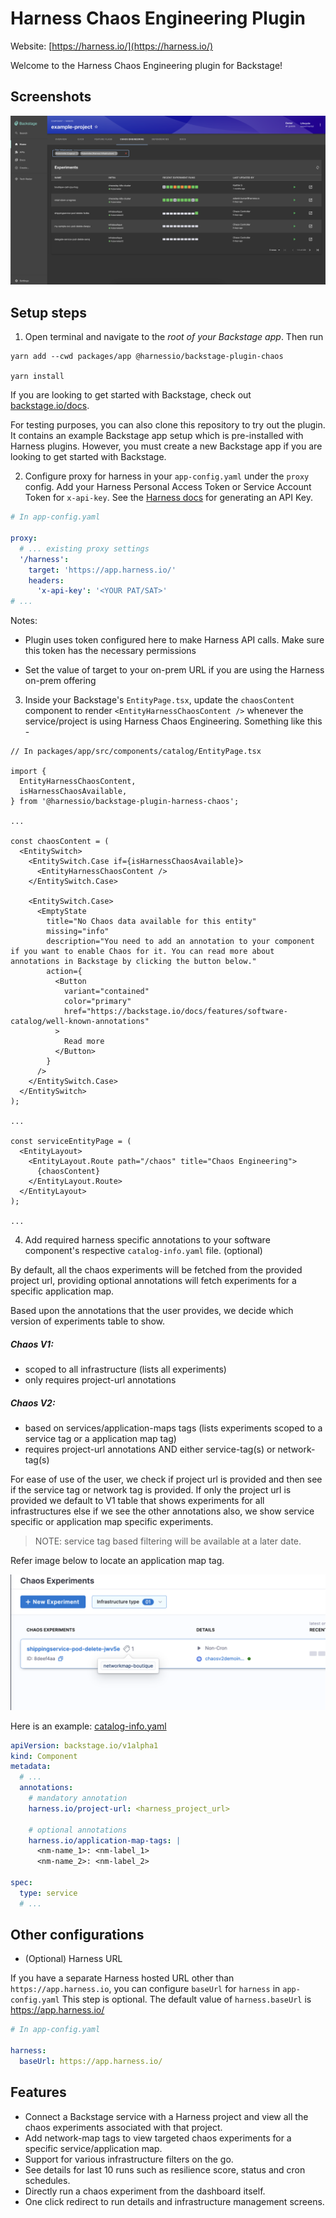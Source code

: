# Harness Chaos Engineering Plugin

Website: [https://harness.io/](https://harness.io/)

Welcome to the Harness Chaos Engineering plugin for Backstage!

## Screenshots

<img src="./src/assets/chaos-experiments.png" />

## Setup steps

1. Open terminal and navigate to the _root of your Backstage app_. Then run

```
yarn add --cwd packages/app @harnessio/backstage-plugin-chaos

yarn install
```

If you are looking to get started with Backstage, check out [backstage.io/docs](https://backstage.io/docs/getting-started/).

For testing purposes, you can also clone this repository to try out the plugin. It contains an example Backstage app setup which is pre-installed with Harness plugins. However, you must create a new Backstage app if you are looking to get started with Backstage.

2. Configure proxy for harness in your `app-config.yaml` under the `proxy` config. Add your Harness Personal Access Token or Service Account Token for `x-api-key`. See the [Harness docs](https://docs.harness.io/article/tdoad7xrh9-add-and-manage-api-keys) for generating an API Key.

```yaml
# In app-config.yaml

proxy:
  # ... existing proxy settings
  '/harness':
    target: 'https://app.harness.io/'
    headers:
      'x-api-key': '<YOUR PAT/SAT>'
# ...
```

Notes:

- Plugin uses token configured here to make Harness API calls. Make sure this token has the necessary permissions

- Set the value of target to your on-prem URL if you are using the Harness on-prem offering

3. Inside your Backstage's `EntityPage.tsx`, update the `chaosContent` component to render `<EntityHarnessChaosContent />` whenever the service/project is using Harness Chaos Engineering. Something like this -

```tsx
// In packages/app/src/components/catalog/EntityPage.tsx

import {
  EntityHarnessChaosContent,
  isHarnessChaosAvailable,
} from '@harnessio/backstage-plugin-harness-chaos';

...

const chaosContent = (
  <EntitySwitch>
    <EntitySwitch.Case if={isHarnessChaosAvailable}>
      <EntityHarnessChaosContent />
    </EntitySwitch.Case>

    <EntitySwitch.Case>
      <EmptyState
        title="No Chaos data available for this entity"
        missing="info"
        description="You need to add an annotation to your component if you want to enable Chaos for it. You can read more about annotations in Backstage by clicking the button below."
        action={
          <Button
            variant="contained"
            color="primary"
            href="https://backstage.io/docs/features/software-catalog/well-known-annotations"
          >
            Read more
          </Button>
        }
      />
    </EntitySwitch.Case>
  </EntitySwitch>
);

...

const serviceEntityPage = (
  <EntityLayout>
    <EntityLayout.Route path="/chaos" title="Chaos Engineering">
      {chaosContent}
    </EntityLayout.Route>
  </EntityLayout>
);

...

```

4. Add required harness specific annotations to your software component's respective `catalog-info.yaml` file. (optional)

By default, all the chaos experiments will be fetched from the provided project url, providing optional annotations will fetch experiments for a specific application map.

Based upon the annotations that the user provides, we decide which version of experiments table to show.

##### Chaos V1:
- scoped to all infrastructure (lists all experiments)
- only requires project-url annotations

##### Chaos V2:
 - based on services/application-maps tags (lists experiments scoped to a service tag or a application map tag)
- requires project-url annotations AND either service-tag(s) or network-tag(s)

For ease of use of the user, we check if project url is provided and then see if the service tag or network tag is provided.
If only the project url is provided we default to V1 table that shows experiments for all infrastructures else if we see the other annotations also, we show service specific or application map specific experiments.

> NOTE: service tag based filtering will be available at a later date.

Refer image below to locate an application map tag.

<img src="./src/assets/application-map-tags.png" />

Here is an example: [catalog-info.yaml](../../examples/catalog-harness-chaos.yaml)

```yaml
apiVersion: backstage.io/v1alpha1
kind: Component
metadata:
  # ...
  annotations:
    # mandatory annotation
    harness.io/project-url: <harness_project_url>

    # optional annotations
    harness.io/application-map-tags: |
      <nm-name_1>: <nm-label_1>
      <nm-name_2>: <nm-label_2>

spec:
  type: service
  # ...
```


## Other configurations

- (Optional) Harness URL

If you have a separate Harness hosted URL other than `https://app.harness.io`, you can configure `baseUrl` for `harness` in `app-config.yaml` This step is optional. The default value of `harness.baseUrl` is https://app.harness.io/

```yaml
# In app-config.yaml

harness:
  baseUrl: https://app.harness.io/
```

## Features

- Connect a Backstage service with a Harness project and view all the chaos experiments associated with that project.
- Add network-map tags to view targeted chaos experiments for a specific service/application map.
- Support for various infrastructure filters on the go.
- See details for last 10 runs such as resilience score, status and cron schedules.
- Directly run a chaos experiment from the dashboard itself.
- One click redirect to run details and infrastructure management screens.

